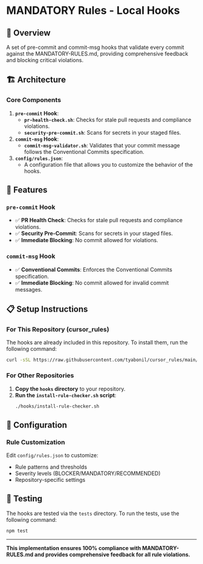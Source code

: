 # MANDATORY Rules - Local Hooks

## 🎯 Overview

A set of pre-commit and commit-msg hooks that validate every commit against the MANDATORY-RULES.md, providing comprehensive feedback and blocking critical violations.

## 🏗️ Architecture

### Core Components

1.  **`pre-commit` Hook**:
    -   **`pr-health-check.sh`**: Checks for stale pull requests and compliance violations.
    -   **`security-pre-commit.sh`**: Scans for secrets in your staged files.
2.  **`commit-msg` Hook**:
    -   **`commit-msg-validator.sh`**: Validates that your commit message follows the Conventional Commits specification.
3.  **`config/rules.json`**:
    -   A configuration file that allows you to customize the behavior of the hooks.

## 🚀 Features

### **`pre-commit` Hook**

-   ✅ **PR Health Check**: Checks for stale pull requests and compliance violations.
-   ✅ **Security Pre-Commit**: Scans for secrets in your staged files.
-   ✅ **Immediate Blocking**: No commit allowed for violations.

### **`commit-msg` Hook**

-   ✅ **Conventional Commits**: Enforces the Conventional Commits specification.
-   ✅ **Immediate Blocking**: No commit allowed for invalid commit messages.

## 📋 Setup Instructions

### For This Repository (cursor_rules)

The hooks are already included in this repository. To install them, run the following command:

```bash
curl -sSL https://raw.githubusercontent.com/tyabonil/cursor_rules/main/install-rule-checker.sh | bash
```

### For Other Repositories

1.  **Copy the `hooks` directory** to your repository.
2.  **Run the `install-rule-checker.sh` script**:
    ```bash
    ./hooks/install-rule-checker.sh
    ```

## 🔧 Configuration

### Rule Customization

Edit `config/rules.json` to customize:

-   Rule patterns and thresholds
-   Severity levels (BLOCKER/MANDATORY/RECOMMENDED)
-   Repository-specific settings

## 🧪 Testing

The hooks are tested via the `tests` directory. To run the tests, use the following command:

```bash
npm test
```

---

**This implementation ensures 100% compliance with MANDATORY-RULES.md and provides comprehensive feedback for all rule violations.**
